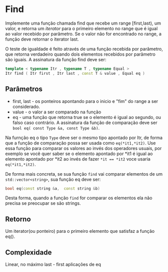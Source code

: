 # Find

Implemente uma função chamada find que recebe um range \[first,last), um valor, e retorna um _iterator_ para o primeiro elemento no range
que é igual ao valor recebido por parâmetro. Se o valor não for encontrado no range, a função deve retornar o iterator last.

O teste de igualdade é feito através de uma função recebida por parâmetro, que retorna verdadeiro quando dois elementos recebidos por parâmetro
são iguais. A assinatura da função find deve ser:

```c++
template < typename Itr , typename T , typename Equal >
Itr find ( Itr first , Itr last , const T & value , Equal eq )
```

## Parâmetros
- first, last - os ponteiros apontando para o inicio e "fim" do range a ser considerado.
- value - o valor a ser comparado na função
- eq - uma função que retorna true se o elemento é igual ao segundo, ou falso caso contrário. A assinatura da função de comparação
deve ser ``bool eq( const Type &a, const Type &b)``.

Na furnção eq o tipo `Type` deve ser o mesmo tipo apontado por Itr, de forma que a função de comparação possa ser usada como `eq(*it1,*it2)`. Use essa função para
comparar os valores ao invés dos operadores usuais, por exemplo se você quer saber se o elemento apontado por \*it1 é igual ao elemento apontado por \*it2
ao invés de fazer ``*it == *it2`` voce usaria ``eq(*it1,*it2)``.

De forma mais concreta, se sua função ``find`` vai comparar elementos de um ``std::vector<string>``, sua função eq deve ser:
```c++
bool eq(const string &a,  const string &b)
```
Desta forma, quando a função ``find`` for comparar os elementos ela não precisa se preocupar se são strings.


## Retorno
Um iterator(ou ponteiro) para o primeiro elemento que satisfaz a função eq().

## Complexidade
Linear, no máximo last - first aplicações de eq